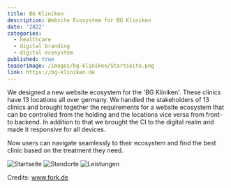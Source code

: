 ```yaml
---
title: BG Kliniken
description: Website Ecosystem for BG Kliniken
date: '2022'
categories:
  - healthcare
  - digital branding
  - digital ecosystem
published: true
teaserimage: /images/bg-kliniken/Startseite.png
link: https://bg-kliniken.de
---
```


We designed a new website ecosystem for the 'BG Kliniken'. These clinics have 13 locations all over germany. We handled the stakeholders of 13 clinics and brought together the requirements for a website ecosystem that can be controlled from the holding and the locations vice versa from front- to backend. In addition to that we brought the CI to the digital realm and made it responsive for all devices. 

Now users can navigate seamlessly to their ecosystem and find the best clinic based on the treatment they need.


![Startseite](/images/bg-kliniken/Startseite.png)
![Standorte](/images/bg-kliniken/Standorte.png)
![Leistungen](/images/bg-kliniken/Leistungen.png)


Credits: www.fork.de